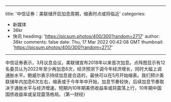 
---
title: '中信证券：美联储开启加息周期，缩表时点或将临近'
categories: 
 - 新媒体
 - 36kr
 - 快讯
headimg: 'https://picsum.photos/400/300?random=2717'
author: 36kr
comments: false
date: Thu, 17 Mar 2022 00:42:08 GMT
thumbnail: 'https://picsum.photos/400/300?random=2717'
---

<div>   
中信证券表示，3月议息会议，美联储宣布2018年以来首次加息。点阵图显示有12名委员认为2022年至少再加息6次，经济预测下调今年经济增长，同时大幅上调通胀水平。鲍威尔表示持续加息是合适的，最快可以在5月开始缩表。我们预计美联储年内加息6次左右，缩表或于今年年中开始，加息节奏较快，后续加息节奏取决于通胀水平与经济增速。短期内10年期美债收益率或将震荡上行，10年期中国国债收益率或呈现震荡格局。（第一财经）  
</div>
            